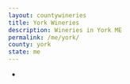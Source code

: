 ```yaml
---
layout: countywineries
title: York Wineries
description: Wineries in York ME
permalink: /me/york/
county: york
state: me
---
```

-
